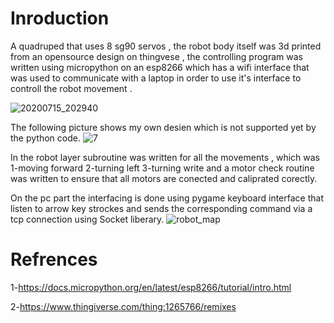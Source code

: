 # Inroduction
A quadruped that uses 8 sg90 servos , the robot body itself was 3d printed from an opensource design on thingvese , the controlling program was written using micropython on an esp8266 which has a wifi interface that was used to communicate with a laptop in order to use it's interface to controll the robot movement . 



  ![20200715_202940](https://user-images.githubusercontent.com/28588004/87582693-0dce9000-c6db-11ea-9844-2733e6196eaf.gif)

The following picture shows my own desien which is not supported yet by the python code.
![7](https://user-images.githubusercontent.com/28588004/88741880-05497100-d141-11ea-9b2f-be7bbc9fa7aa.JPG)


In the robot layer subroutine was written for all the movements , which was 1-moving forward  2-turning left 3-turning write and a motor check routine was written to ensure that all motors are conected and caliprated corectly.


On the pc part the interfacing is done using pygame keyboard interface that listen to arrow key strockes and sends the corresponding command via a tcp connection using Socket liberary.
![robot_map](https://github.com/Tariq96/the_quadruped_bora3y/blob/master/images/image.jpeg)


# Refrences
1-https://docs.micropython.org/en/latest/esp8266/tutorial/intro.html

2-https://www.thingiverse.com/thing:1265766/remixes


